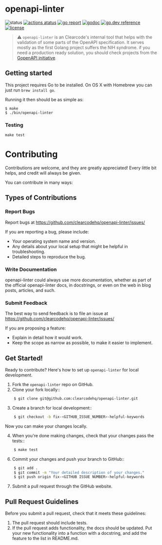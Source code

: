 # openapi-linter

![status](https://img.shields.io/badge/status-alpha-red.svg)
[![actions atatus](https://github.com/clearcodehq/openapi-linter/workflows/Pipeline/badge.svg)](https://github.com/clearcodehq/openapi-linter/actions)
[![go report](https://goreportcard.com/badge/github.com/clearcodehq/openapi-linter)](https://goreportcard.com/report/github.com/clearcodehq/openapi-linter)
[![godoc](https://godoc.org/github.com/clearcodehq/openapi-linter?status.svg)](http://godoc.org/github.com/clearcodehq/openapi-linter)
[![go.dev reference](https://img.shields.io/badge/go.dev-reference-007d9c)](https://pkg.go.dev/github.com/clearcodehq/openapi-linter)
[![license](https://img.shields.io/badge/License-MIT-blue.svg)](https://github.com/clearcodehq/openapi-linter/blob/master/LICENSE)


> :warning: `openapi-linter` is an Clearcode's internal tool that helps with the validation of some parts of the OpenAPI specification.
> It serves mostly as the first Golang project suffers the NIH syndrome.
> if you need a production ready solution, you should check projects from the [GopenAPI initiative](https://github.com/gopenapi).

## Getting started

This project requires Go to be installed. On OS X with Homebrew you can just run `brew install go`.

Running it then should be as simple as:

```console
$ make
$ ./bin/openapi-linter
```

### Testing

``make test``

# Contributing

Contributions are welcome, and they are greatly appreciated! Every little bit helps, and credit will always be given.

You can contribute in many ways:

## Types of Contributions

### Report Bugs

Report bugs at https://github.com/clearcodehq/openapi-linter/issues/

If you are reporting a bug, please include:

* Your operating system name and version.
* Any details about your local setup that might be helpful in troubleshooting.
* Detailed steps to reproduce the bug.


### Write Documentation

openapi-linter could always use more documentation, whether as part of the
official openapi-linter docs, in docstrings, or even on the web in blog posts,
articles, and such.

### Submit Feedback

The best way to send feedback is to file an issue at https://github.com/clearcodehq/openapi-linter/issues/

If you are proposing a feature:

* Explain in detail how it would work.
* Keep the scope as narrow as possible, to make it easier to implement.

## Get Started!

Ready to contribute? Here's how to set up `openapi-linter` for local development.

1. Fork the `openapi-linter` repo on GitHub.
2. Clone your fork locally::
```bash
    $ git clone git@github.com:clearcodehq/openapi-linter.git
```
3. Create a branch for local development::
```bash
    $ git checkout -b fix-<GITHUB_ISSUE_NUMBER>-helpful-keywords
```
   Now you can make your changes locally.

4. When you're done making changes, check that your changes pass the tests::
```bash
    $ make test
```
6. Commit your changes and push your branch to GitHub::
```bash
    $ git add .
    $ git commit -m "Your detailed description of your changes."
    $ git push origin fix-<GITHUB ISSUE NUMBER>-helpful-keywords
```
7. Submit a pull request through the GitHub website.

Pull Request Guidelines
-----------------------

Before you submit a pull request, check that it meets these guidelines:

1. The pull request should include tests.
2. If the pull request adds functionality, the docs should be updated. Put
   your new functionality into a function with a docstring, and add the
   feature to the list in README.md.

